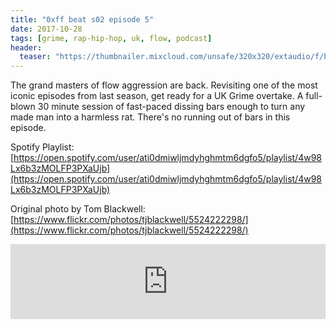 ```yaml
---
title: "0xff beat s02 episode 5"
date: 2017-10-28
tags: [grime, rap-hip-hop, uk, flow, podcast]
header:
  teaser: "https://thumbnailer.mixcloud.com/unsafe/320x320/extaudio/f/b/4/5/8f13-dc1f-41e5-b486-66df4d0ab75b"
---
```


The grand masters of flow aggression are back. Revisiting one of the most iconic episodes from last season, get ready for a UK Grime overtake. A full-blown 30 minute session of fast-paced dissing bars enough to turn any made man into a harmless rat. There's no running out of bars in this episode.

Spotify Playlist: [https://open.spotify.com/user/ati0dmiwljmdyhghmtm6dgfo5/playlist/4w98Lx6b3zMOLFP3PXaUjb](https://open.spotify.com/user/ati0dmiwljmdyhghmtm6dgfo5/playlist/4w98Lx6b3zMOLFP3PXaUjb)

Original photo by Tom Blackwell: [https://www.flickr.com/photos/tjblackwell/5524222298/](https://www.flickr.com/photos/tjblackwell/5524222298/)

<iframe width="100%" height="120" src="https://www.mixcloud.com/widget/iframe/?hide_cover=1&light=1&feed=%2F0xff-beat%2F0xff-beat-s02-episode-5%2F" frameborder="0" ></iframe>
